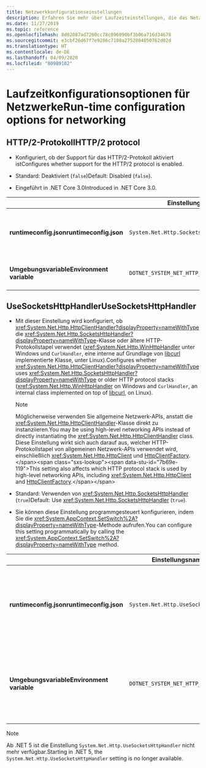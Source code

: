 ```yaml
---
title: Netzwerkkonfigurationseinstellungen
description: Erfahren Sie mehr über Laufzeiteinstellungen, die das Netzwerk für .NET Core-Apps konfigurieren.
ms.date: 11/27/2019
ms.topic: reference
ms.openlocfilehash: 8d02087ad7260cc78c096090bf3b06a716d34678
ms.sourcegitcommit: e3cbf26d67f7e9286c7108a2752804050762d02d
ms.translationtype: HT
ms.contentlocale: de-DE
ms.lasthandoff: 04/09/2020
ms.locfileid: "80989102"
---
```

# <a name="run-time-configuration-options-for-networking"></a><span data-ttu-id="7b69e-103">Laufzeitkonfigurationsoptionen für Netzwerke</span><span class="sxs-lookup"><span data-stu-id="7b69e-103">Run-time configuration options for networking</span></span>

## <a name="http2-protocol"></a><span data-ttu-id="7b69e-104">HTTP/2-Protokoll</span><span class="sxs-lookup"><span data-stu-id="7b69e-104">HTTP/2 protocol</span></span>

- <span data-ttu-id="7b69e-105">Konfiguriert, ob der Support für das HTTP/2-Protokoll aktiviert ist</span><span class="sxs-lookup"><span data-stu-id="7b69e-105">Configures whether support for the HTTP/2 protocol is enabled.</span></span>

- <span data-ttu-id="7b69e-106">Standard: Deaktiviert (`false`)</span><span class="sxs-lookup"><span data-stu-id="7b69e-106">Default: Disabled (`false`).</span></span>

- <span data-ttu-id="7b69e-107">Eingeführt in .NET Core 3.0</span><span class="sxs-lookup"><span data-stu-id="7b69e-107">Introduced in .NET Core 3.0.</span></span>

| | <span data-ttu-id="7b69e-108">Einstellungsname</span><span class="sxs-lookup"><span data-stu-id="7b69e-108">Setting name</span></span> | <span data-ttu-id="7b69e-109">Werte</span><span class="sxs-lookup"><span data-stu-id="7b69e-109">Values</span></span> |
| - | - | - |
| <span data-ttu-id="7b69e-110">**runtimeconfig.json**</span><span class="sxs-lookup"><span data-stu-id="7b69e-110">**runtimeconfig.json**</span></span> | `System.Net.Http.SocketsHttpHandler.Http2Support` | <span data-ttu-id="7b69e-111">`false` – deaktiviert</span><span class="sxs-lookup"><span data-stu-id="7b69e-111">`false` - disabled</span></span><br/><span data-ttu-id="7b69e-112">`true` – aktiviert</span><span class="sxs-lookup"><span data-stu-id="7b69e-112">`true` - enabled</span></span> |
| <span data-ttu-id="7b69e-113">**Umgebungsvariable**</span><span class="sxs-lookup"><span data-stu-id="7b69e-113">**Environment variable**</span></span> | `DOTNET_SYSTEM_NET_HTTP_SOCKETSHTTPHANDLER_HTTP2SUPPORT` | <span data-ttu-id="7b69e-114">`0` – deaktiviert</span><span class="sxs-lookup"><span data-stu-id="7b69e-114">`0` - disabled</span></span><br/><span data-ttu-id="7b69e-115">`1` – aktiviert</span><span class="sxs-lookup"><span data-stu-id="7b69e-115">`1` - enabled</span></span> |

## <a name="usesocketshttphandler"></a><span data-ttu-id="7b69e-116">UseSocketsHttpHandler</span><span class="sxs-lookup"><span data-stu-id="7b69e-116">UseSocketsHttpHandler</span></span>

- <span data-ttu-id="7b69e-117">Mit dieser Einstellung wird konfiguriert, ob <xref:System.Net.Http.HttpClientHandler?displayProperty=nameWithType> die <xref:System.Net.Http.SocketsHttpHandler?displayProperty=nameWithType>-Klasse oder ältere HTTP-Protokollstapel verwendet (<xref:System.Net.Http.WinHttpHandler> unter Windows und `CurlHandler`, eine interne auf Grundlage von [libcurl](https://curl.haxx.se/libcurl/) implementierte Klasse, unter Linux).</span><span class="sxs-lookup"><span data-stu-id="7b69e-117">Configures whether <xref:System.Net.Http.HttpClientHandler?displayProperty=nameWithType> uses <xref:System.Net.Http.SocketsHttpHandler?displayProperty=nameWithType> or older HTTP protocol stacks (<xref:System.Net.Http.WinHttpHandler> on Windows and `CurlHandler`, an internal class implemented on top of [libcurl](https://curl.haxx.se/libcurl/), on Linux).</span></span>

  > [!NOTE]
  > <span data-ttu-id="7b69e-118">Möglicherweise verwenden Sie allgemeine Netzwerk-APIs, anstatt die <xref:System.Net.Http.HttpClientHandler>-Klasse direkt zu instanziieren.</span><span class="sxs-lookup"><span data-stu-id="7b69e-118">You may be using high-level networking APIs instead of directly instantiating the <xref:System.Net.Http.HttpClientHandler> class.</span></span> <span data-ttu-id="7b69e-119">Diese Einstellung wirkt sich auch darauf aus, welcher HTTP-Protokollstapel von allgemeinen Netzwerk-APIs verwendet wird, einschließlich <xref:System.Net.Http.HttpClient> und [HttpClientFactory](https://docs.microsoft.com/previous-versions/aspnet/hh995280(v%3dvs.118)).</span><span class="sxs-lookup"><span data-stu-id="7b69e-119">This setting also affects which HTTP protocol stack is used by high-level networking APIs, including <xref:System.Net.Http.HttpClient> and [HttpClientFactory](https://docs.microsoft.com/previous-versions/aspnet/hh995280(v%3dvs.118)).</span></span>

- <span data-ttu-id="7b69e-120">Standard: Verwenden von <xref:System.Net.Http.SocketsHttpHandler> (`true`)</span><span class="sxs-lookup"><span data-stu-id="7b69e-120">Default: Use <xref:System.Net.Http.SocketsHttpHandler> (`true`).</span></span>

- <span data-ttu-id="7b69e-121">Sie können diese Einstellung programmgesteuert konfigurieren, indem Sie die <xref:System.AppContext.SetSwitch%2A?displayProperty=nameWithType>-Methode aufrufen.</span><span class="sxs-lookup"><span data-stu-id="7b69e-121">You can configure this setting programmatically by calling the <xref:System.AppContext.SetSwitch%2A?displayProperty=nameWithType> method.</span></span>

| | <span data-ttu-id="7b69e-122">Einstellungsname</span><span class="sxs-lookup"><span data-stu-id="7b69e-122">Setting name</span></span> | <span data-ttu-id="7b69e-123">Werte</span><span class="sxs-lookup"><span data-stu-id="7b69e-123">Values</span></span> |
| - | - | - |
| <span data-ttu-id="7b69e-124">**runtimeconfig.json**</span><span class="sxs-lookup"><span data-stu-id="7b69e-124">**runtimeconfig.json**</span></span> | `System.Net.Http.UseSocketsHttpHandler` | <span data-ttu-id="7b69e-125">`true` – aktiviert die Verwendung von <xref:System.Net.Http.SocketsHttpHandler></span><span class="sxs-lookup"><span data-stu-id="7b69e-125">`true` - enables the use of <xref:System.Net.Http.SocketsHttpHandler></span></span><br/><span data-ttu-id="7b69e-126">`false`: ermöglicht die Verwendung von <xref:System.Net.Http.WinHttpHandler> unter Windows oder [libcurl](https://curl.haxx.se/libcurl/) unter Linux</span><span class="sxs-lookup"><span data-stu-id="7b69e-126">`false` - enables the use of <xref:System.Net.Http.WinHttpHandler> on Windows or [libcurl](https://curl.haxx.se/libcurl/) on Linux</span></span> |
| <span data-ttu-id="7b69e-127">**Umgebungsvariable**</span><span class="sxs-lookup"><span data-stu-id="7b69e-127">**Environment variable**</span></span> | `DOTNET_SYSTEM_NET_HTTP_USESOCKETSHTTPHANDLER` | <span data-ttu-id="7b69e-128">`1` – aktiviert die Verwendung von <xref:System.Net.Http.SocketsHttpHandler></span><span class="sxs-lookup"><span data-stu-id="7b69e-128">`1` - enables the use of <xref:System.Net.Http.SocketsHttpHandler></span></span><br/><span data-ttu-id="7b69e-129">`0`: ermöglicht die Verwendung von <xref:System.Net.Http.WinHttpHandler> unter Windows oder [libcurl](https://curl.haxx.se/libcurl/) unter Linux</span><span class="sxs-lookup"><span data-stu-id="7b69e-129">`0` - enables the use of <xref:System.Net.Http.WinHttpHandler> on Windows or [libcurl](https://curl.haxx.se/libcurl/) on Linux</span></span> |

> [!NOTE]
> <span data-ttu-id="7b69e-130">Ab .NET 5 ist die Einstellung `System.Net.Http.UseSocketsHttpHandler` nicht mehr verfügbar.</span><span class="sxs-lookup"><span data-stu-id="7b69e-130">Starting in .NET 5, the `System.Net.Http.UseSocketsHttpHandler` setting is no longer available.</span></span>

